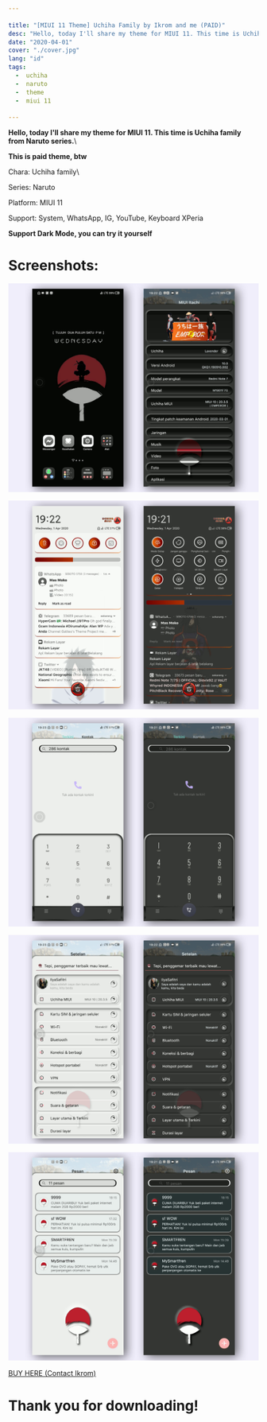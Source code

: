```yaml
---

title: "[MIUI 11 Theme] Uchiha Family by Ikrom and me (PAID)"
desc: "Hello, today I'll share my theme for MIUI 11. This time is Uchiha family from Naruto series. This is paid theme, btw."
date: "2020-04-01"
cover: "./cover.jpg"
lang: "id"
tags:
  -  uchiha
  -  naruto
  -  theme
  -  miui 11

---
```


**Hello, today I'll share my theme for MIUI 11. This time is Uchiha family from Naruto series.**\

**This is paid theme, btw**

Chara: Uchiha family\

Series: Naruto

Platform: MIUI 11

Support: System, WhatsApp, IG, YouTube, Keyboard XPeria

**Support Dark Mode, you can try it yourself**

# Screenshots:

![ss1](./cover.jpg)

![ss2](./ss1.jpg)

![ss2](./ss2.jpg)

![ss3](./ss3.jpg)

![ss4](./ss4.jpg)


<a href="http://t.me/whykrom" class="btn"><span class="name">BUY HERE (Contact Ikrom)</span></a>

# Thank you for downloading!
